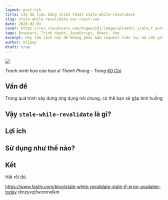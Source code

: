 ```yaml
---
layout: post.njk
title: Lấy dữ liệu bằng chiến thuật stale-while-revalidate
slug: stale-while-revalidate-swr-react-vue
date: 2020-03-01
cover: https://res.cloudinary.com/duqeezi8j/image/upload/c_scale,f_auto,w_1000/v1583047037/ehkoo/80542220.jpg
tags: Browsers, Trình duyệt, JavaScript, React, Vue
excerpt: Hay làm cách nào để không phải bắn request liên tục mà vẫn giữ cho ứng dụng luôn tươi mới.
author: kcjpop
draft: true
---
```


![](https://res.cloudinary.com/duqeezi8j/image/upload/c_scale,f_auto,w_1000/v1583047037/ehkoo/80542220.jpg)

_Tranh minh họa của họa sĩ Thành Phong - Trang [K0 Còi](https://www.facebook.com/k0.coi/)_

## Vấn đề

Trong quá trình xây dựng ứng dụng nói chung, có thể bạn sẽ gặp tình huống

## Vậy `stale-while-revalidate` là gì?

## Lợi ích

## Sử dụng như thế nào?

## Kết

Hết rồi đó.

https://www.fastly.com/blog/stale-while-revalidate-stale-if-error-available-today
dmzyvzjfwcmrwlkm
